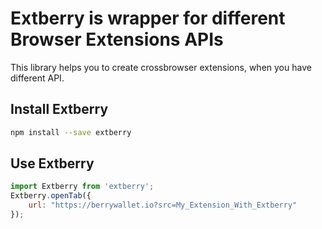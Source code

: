 # Extberry is wrapper for different Browser Extensions APIs

This library helps you to create crossbrowser extensions, when you have different API.

## Install Extberry
```bash
npm install --save extberry
```


## Use Extberry
```javascript
import Extberry from 'extberry';
Extberry.openTab({
    url: "https://berrywallet.io?src=My_Extension_With_Extberry"
});
```